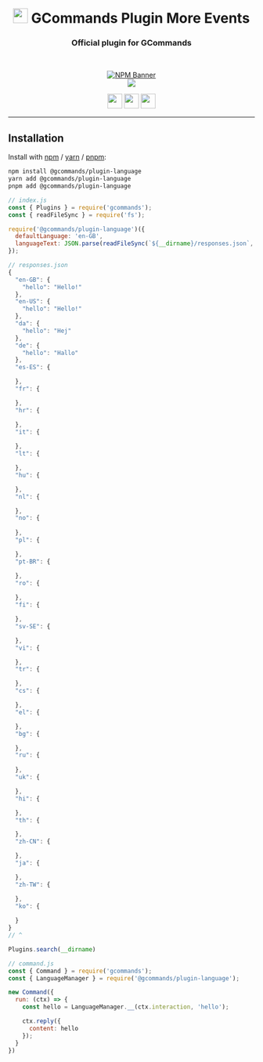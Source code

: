 <div align="center">
    
   # <img src="https://cdn.discordapp.com/avatars/834822955229380619/7d0142158babe0375e7cc633e87c06d4.png" height="30"> GCommands Plugin More Events
   ### Official plugin for GCommands
    
  <br />
  <p>
    <a href="https://www.npmjs.com/package/@gcommands/plugin-language"><img src="https://nodei.co/npm/@gcommands/plugin-language.png?downloads=true&stars=true" alt="NPM Banner"></a>
    <br />
    <a href="https://discord.gg/AjKJSBbGm2"><img src="https://discord.com/api/guilds/833628077556367411/embed.png?style=banner2" /></a>
  </p>
  <p>
    <a href="https://ko-fi.com/H2H05FNRL"><img src="https://img.shields.io/badge/Kofi-Donate-yellow?style=for-the-badge" height="30" /></a>
    <a href="https://github.com/Garlic-Team/gcommands-addons"><img src="https://img.shields.io/badge/Open-Source-blue?style=for-the-badge" height="30" /></a>
    <img src="https://img.shields.io/badge/Made%20With-TypeScript-red?style=for-the-badge" height="30" />
  </p>
</div>

---

## Installation

Install with [npm](https://www.npmjs.com/) / [yarn](https://yarnpkg.com) / [pnpm](https://pnpm.js.org/):

```sh
npm install @gcommands/plugin-language
yarn add @gcommands/plugin-language
pnpm add @gcommands/plugin-language
```

```js
// index.js
const { Plugins } = require('gcommands');
const { readFileSync } = require('fs');

require('@gcommands/plugin-language')({
  defaultLanguage: 'en-GB',
  languageText: JSON.parse(readFileSync(`${__dirname}/responses.json`, 'utf-8'))
});

// responses.json
{
  "en-GB": {
    "hello": "Hello!"
  },
  "en-US": {
    "hello": "Hello!"
  },
  "da": {
    "hello": "Hej"
  },
  "de": {
    "hello": "Hallo"
  },
  "es-ES": {

  },
  "fr": {

  },
  "hr": {

  },
  "it": {
      
  },
  "lt": {

  },
  "hu": {

  },
  "nl": {

  },
  "no": {
      
  },
  "pl": {

  },
  "pt-BR": {

  },
  "ro": {
      
  },
  "fi": {

  },
  "sv-SE": {

  },
  "vi": {

  },
  "tr": {

  },
  "cs": {

  },
  "el": {

  },
  "bg": {

  },
  "ru": {
      
  },
  "uk": {

  },
  "hi": {

  },
  "th": {

  },
  "zh-CN": {

  },
  "ja": {

  },
  "zh-TW": {

  },
  "ko": {
      
  }
}
// ^ 

Plugins.search(__dirname)

// command.js
const { Command } = require('gcommands');
const { LanguageManager } = require('@gcommands/plugin-language');

new Command({
  run: (ctx) => {
    const hello = LanguageManager.__(ctx.interaction, 'hello');

    ctx.reply({
      content: hello
    });
  }
})
```